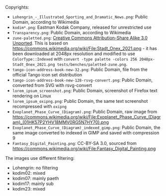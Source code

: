 Copyrights:

* `Lohengrin_-_Illustrated_Sporting_and_Dramatic_News.png`: Public Domain, according to Wikimedia
* `kodim*.png`: Eastman Kodak Company, released for unrestricted use
* `Transparency.png`: Public Domain, according to Wikimedia
* `zune-paletted.png`:
  [Creative Commons Attribution-Share Alike 3.0 Unported](https://creativecommons.org/licenses/by-sa/3.0/deed.en).  This is based on
  https://commons.wikimedia.org/wiki/File:Stadt_Onex_2021.png - it has been
  downloaded at 2048px resolution and modified to use `ColorType::Indexed` with
  `convert -type palette -colors 256 2048px-Stadt_Onex_2021.png
  tests/benches/paletted-zune.png`.
* `tango-icon-address-book-new-32.png`: Public Domain, file from the official Tango icon set distribution
* `tango-icon-address-book-new-128-rsvg-convert.png`: Public Domain, converted from SVG with rsvg-convert
* `lorem_ipsum_screenshot.png`: Public Domain, screenshot of Firefox text rendering on Linux
* `lorem_ipsum_oxipng.png`: Public Domain, the same text screenshot recompressed with `oxipng`
* `Exoplanet_Phase_Curve_(Diagram).png`: Public Domain, raw image from <https://commons.wikimedia.org/wiki/File:Exoplanet_Phase_Curve_(Diagram)_(01HK57P2YHV18MMV0RG5N7HY70).png>
* `Exoplanet_Phase_Curve_(Diagram)_indexed_gimp.png`: Public Domain, the same image converted to indexed in GIMP and saved with compression 9
* `Fantasy_Digital_Painting.png`: CC-BY-SA 3.0, sourced from <https://commons.wikimedia.org/wiki/File:Fantasy_Digital_Painting.png>

The images use different filtering:

* Lohengrin: no filtering
* kodim02: mixed
* kodim07: mainly paeth
* kodim17: mainly sub
* kodim23: mixed

